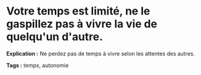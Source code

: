 # Votre temps est limité, ne le gaspillez pas à vivre la vie de quelqu'un d'autre.

**Explication :** Ne perdez pas de temps à vivre selon les attentes des autres.

**Tags :** temps, autonomie

